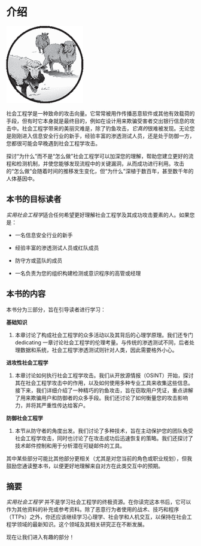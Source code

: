 # 介绍

![](img/chapterart.png)

社会工程学是一种致命的攻击向量。它常常被用作传播恶意软件或其他有效载荷的手段，但有时它本身就是最终目的，例如在设计用来欺骗受害者交出银行信息的攻击中。社会工程学带来的美丽灾难是，除了钓鱼攻击，*它真的*很难被发现。无论您是刚刚进入信息安全行业的新手，经验丰富的渗透测试人员，还是处于防御一方，您都很可能会早晚遇到社会工程学攻击。

探讨“为什么”而不是“怎么做”社会工程学可以加深您的理解，帮助您建立更好的流程和检测机制，并使您能够发现流程中的关键漏洞，从而成功进行利用。攻击的“怎么做”会随着时间的推移发生变化，但“为什么”深植于数百年，甚至数千年的人体基因中。

## 本书的目标读者

*实用社会工程学*适合任何希望更好理解社会工程学及其成功攻击要素的人。如果您是：

+   一名信息安全行业的新手

+   经验丰富的渗透测试人员或红队成员

+   防守方或蓝队的成员

+   一名负责为您的组织构建检测或意识程序的高管或经理

## 本书的内容

本书分为三部分，旨在引导读者进行学习：

**基础知识**

1.  本章讨论了构成社会工程学的众多活动以及其背后的心理学原理。我们还专门 dedicating 一章讨论社会工程学的伦理考量。与传统的渗透测试不同，后者处理数据和系统，社会工程学渗透测试则针对人类，因此需要格外小心。

**进攻性社会工程学**

1.  本章讨论如何执行社会工程学攻击。我们从开放源情报（OSINT）开始，探讨其在社会工程学攻击中的作用，以及如何使用多种专业工具来收集这些信息。接下来，我们详细介绍了一种精巧的钓鱼攻击，旨在窃取用户凭证，重点讲解了用来欺骗用户和防御者的众多手段。我们还讨论了如何衡量您的攻击影响力，并将其严重性传达给客户。

**防御社会工程学**

1.  本节从防守者的角度出发。我们讨论了多种技术，旨在主动保护您的团队免受社会工程学攻击，同时也讨论了在攻击成功后迅速恢复的策略。我们还探讨了技术邮件控制和用于分析潜在可疑邮件的工具。

其中某些部分可能比其他部分更相关（尤其是对您当前的角色或职业规划），但我鼓励您通读整本书，以便更好地理解来自对方在此类交互中的预期。

## 摘要

*实用社会工程学* 并不是学习社会工程学的终极资源。在你读完这本书后，它可以作为其他资料的补充或参考资料。除了恶意行为者使用的战术、技巧和程序（TTPs）之外，你还应该继续学习心理学、社会学和人机交互，以保持在社会工程学领域的最新知识。这个领域及其相关研究正在不断发展。

现在让我们进入有趣的部分！
